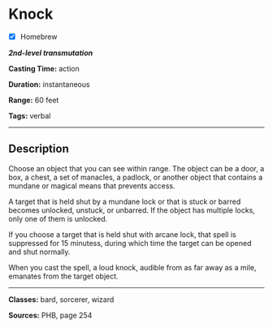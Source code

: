 # Knock

- [x] Homebrew

***2nd-level transmutation***

**Casting Time:** action

**Duration:** instantaneous

**Range:** 60 feet

**Tags:** verbal

---

## Description
Choose an object that you can see within range. The object can be a door, a box, a chest, a set of manacles, a padlock, or another object that contains a mundane or magical means that prevents access.

A target that is held shut by a mundane lock or that is stuck or barred becomes unlocked, unstuck, or unbarred. If the object has multiple locks, only one of them is unlocked.

If you choose a target that is held shut with arcane lock, that spell is suppressed for 15 minutess, during which time the target can be opened and shut normally.

When you cast the spell, a loud knock, audible from as far away as a mile, emanates from the target object.

---

**Classes:** bard, sorcerer, wizard

**Sources:** PHB, page 254
